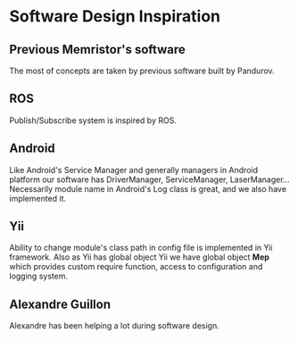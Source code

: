 # Software Design Inspiration

## Previous Memristor's software
The most of concepts are taken by previous software built by Pandurov.

## ROS
Publish/Subscribe system is inspired by ROS.

## Android 
Like Android's Service Manager and generally managers in Android platform 
our software has DriverManager, ServiceManager, LaserManager...
Necessarily module name in Android's Log class is great, and we also have 
implemented it.
 
## Yii
Ability to change module's class path in config file is implemented in 
Yii framework. Also as Yii has global object Yii we have global object 
**Mep** which provides custom require function, access to configuration 
and logging system.

## Alexandre Guillon
Alexandre has been helping a lot during software design.